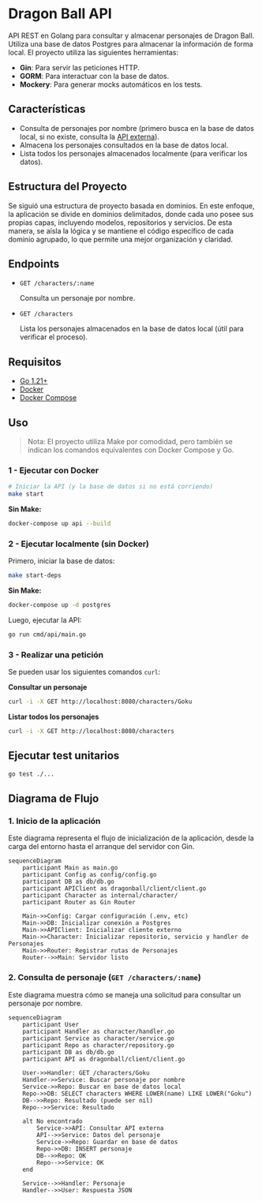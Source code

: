 # Dragon Ball API

API REST en Golang para consultar y almacenar personajes de Dragon Ball.  
Utiliza una base de datos Postgres para almacenar la información de forma local. El proyecto utiliza las siguientes herramientas:

- **Gin**: Para servir las peticiones HTTP.
- **GORM**: Para interactuar con la base de datos.
- **Mockery**: Para generar mocks automáticos en los tests.

## Características

- Consulta de personajes por nombre (primero busca en la base de datos local, si no existe, consulta la [API externa](https://web.dragonball-api.com)).
- Almacena los personajes consultados en la base de datos local.
- Lista todos los personajes almacenados localmente (para verificar los datos).

## Estructura del Proyecto

Se siguió una estructura de proyecto basada en dominios. En este enfoque, la aplicación se divide en dominios delimitados, donde cada uno posee sus propias capas, incluyendo modelos, repositorios y servicios. De esta manera, se aísla la lógica y se mantiene el código específico de cada dominio agrupado, lo que permite una mejor organización y claridad.

## Endpoints

- `GET /characters/:name`

  Consulta un personaje por nombre.  

- `GET /characters`  

  Lista los personajes almacenados en la base de datos local (útil para verificar el proceso).

## Requisitos

- [Go 1.21+](https://go.dev/dl/)
- [Docker](https://www.docker.com/products/docker-desktop/)
- [Docker Compose](https://docs.docker.com/compose/install/)

## Uso

> Nota: El proyecto utiliza Make por comodidad, pero también se indican los comandos equivalentes con Docker Compose y Go.

### 1 - Ejecutar con Docker

```bash
# Iniciar la API (y la base de datos si no está corriendo)
make start
```

**Sin Make:**

```bash
docker-compose up api --build
```

### 2 - Ejecutar localmente (sin Docker)

Primero, iniciar la base de datos:

```bash
make start-deps
```

**Sin Make:**

```bash
docker-compose up -d postgres
```

Luego, ejecutar la API:

```bash
go run cmd/api/main.go
```

### 3 - Realizar una petición

Se pueden usar los siguientes comandos `curl`:

**Consultar un personaje**

```bash
curl -i -X GET http://localhost:8080/characters/Goku
```

**Listar todos los personajes**

```bash
curl -i -X GET http://localhost:8080/characters
```

## Ejecutar test unitarios

```bash
go test ./...
```

## Diagrama de Flujo


### 1. Inicio de la aplicación

Este diagrama representa el flujo de inicialización de la aplicación, desde la carga del entorno hasta el arranque del servidor con Gin.

```mermaid
sequenceDiagram
    participant Main as main.go
    participant Config as config/config.go
    participant DB as db/db.go
    participant APIClient as dragonball/client/client.go
    participant Character as internal/character/
    participant Router as Gin Router

    Main->>Config: Cargar configuración (.env, etc)
    Main->>DB: Inicializar conexión a Postgres
    Main->>APIClient: Inicializar cliente externo
    Main->>Character: Inicializar repositorio, servicio y handler de Personajes
    Main->>Router: Registrar rutas de Personajes
    Router-->>Main: Servidor listo
```


### 2. Consulta de personaje (`GET /characters/:name`)

Este diagrama muestra cómo se maneja una solicitud para consultar un personaje por nombre.  

```mermaid
sequenceDiagram
    participant User
    participant Handler as character/handler.go
    participant Service as character/service.go
    participant Repo as character/repository.go
    participant DB as db/db.go
    participant API as dragonball/client/client.go

    User->>Handler: GET /characters/Goku
    Handler->>Service: Buscar personaje por nombre
    Service->>Repo: Buscar en base de datos local
    Repo->>DB: SELECT characters WHERE LOWER(name) LIKE LOWER("Goku")
    DB-->>Repo: Resultado (puede ser nil)
    Repo-->>Service: Resultado

    alt No encontrado
        Service->>API: Consultar API externa
        API-->>Service: Datos del personaje
        Service->>Repo: Guardar en base de datos
        Repo->>DB: INSERT personaje
        DB-->>Repo: OK
        Repo-->>Service: OK
    end

    Service-->>Handler: Personaje
    Handler-->>User: Respuesta JSON
```
